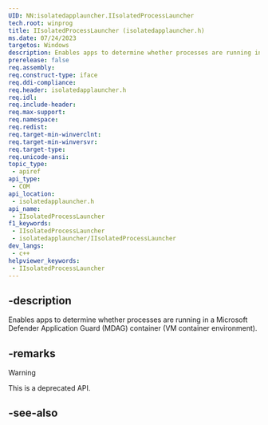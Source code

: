 ```yaml
---
UID: NN:isolatedapplauncher.IIsolatedProcessLauncher
tech.root: winprog
title: IIsolatedProcessLauncher (isolatedapplauncher.h)
ms.date: 07/24/2023
targetos: Windows
description: Enables apps to determine whether processes are running in a Microsoft Defender Application Guard (MDAG) container (VM container environment).
prerelease: false
req.assembly: 
req.construct-type: iface
req.ddi-compliance: 
req.header: isolatedapplauncher.h
req.idl: 
req.include-header: 
req.max-support: 
req.namespace: 
req.redist: 
req.target-min-winverclnt: 
req.target-min-winversvr: 
req.target-type: 
req.unicode-ansi: 
topic_type:
 - apiref
api_type:
 - COM
api_location:
 - isolatedapplauncher.h
api_name:
 - IIsolatedProcessLauncher
f1_keywords:
 - IIsolatedProcessLauncher
 - isolatedapplauncher/IIsolatedProcessLauncher
dev_langs:
 - c++
helpviewer_keywords:
 - IIsolatedProcessLauncher
---
```


## -description

Enables apps to determine whether processes are running in a Microsoft Defender Application Guard (MDAG) container (VM container environment).

## -remarks

> [!WARNING]
> This is a deprecated API.

## -see-also
